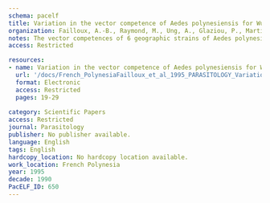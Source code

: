 ```yaml
---
schema: pacelf
title: Variation in the vector competence of Aedes polynesiensis for Wuchereria bancrofti
organization: Failloux, A.-B., Raymond, M., Ung, A., Glaziou, P., Martin, P.M.V., Pasteur, N.
notes: The vector competences of 6 geographic strains of Aedes polynesiensis for Wuchereria bancrofti were studied using two types of experimental infections. Experimental infection of laboratory-bred mosquitoes fed on the carriers' forearms with different levels of microfilaraemia showed that microfilariae (mf) uptake was directly proportional to the carrier's mf density and, as mf densities decreased, concentration capacity of Ae. polynesiensis increased. It was also shown that infection has an important effect on mosquito mortality, and that the mortality rate differed among mosquito strains. In infections using artificial feeders, the mf uptake was closely regulated, thus showing differences in the vectorial efficiency of Ae. polynesiensis related to the geographic origin of the mosquito strain. The mosquitoes from the Society archipelago were more efficient intermediate hosts than geographically distant strains when infected with W. bancrofti from an island within the archipelago (Tahiti). Mosquito strains from the Society archipelago developed the highest proportion of infective-stage larvae and exhibited the lowest mortality rate when infected with sympatric Tahitian W. bancrofti.
access: Restricted

resources:
- name: Variation in the vector competence of Aedes polynesiensis for Wuchereria bancrofti
  url: '/docs/French_PolynesiaFailloux_et_al_1995_PARASITOLOGY_Variation_in_the_vector_competence_of_Ae_poly_ofr_W_bancrofti_S0031182000064568a.txt'
  format: Electronic
  access: Restricted
  pages: 19-29
 
category: Scientific Papers
access: Restricted
journal: Parasitology
publisher: No publisher available. 
language: English 
tags: English 
hardcopy_location: No hardcopy location available.
work_location: French Polynesia
year: 1995
decade: 1990
PacELF_ID: 650
---
```

